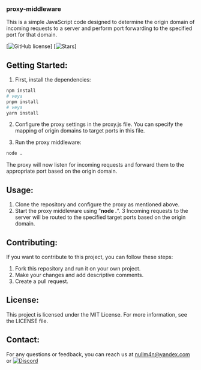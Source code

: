 ### proxy-middleware

This is a simple JavaScript code designed to determine the origin domain of incoming requests to a server and perform port forwarding to the specified port for that domain.

[![GitHub license](https://img.shields.io/github/license/iamnullman/proxy-middleware.svg)]
[![Stars](https://img.shields.io/github/stars/iamnullman/proxy-middleware.svg)]

## Getting Started:

1. First, install the dependencies:

```bash
npm install
# veya
pnpm install
# veya
yarn install
```

2. Configure the proxy settings in the proxy.js file. You can specify the mapping of origin domains to target ports in this file.

3. Run the proxy middleware:
    
```bash
node .
```


The proxy will now listen for incoming requests and forward them to the appropriate port based on the origin domain.

## Usage:

1. Clone the repository and configure the proxy as mentioned above.
2. Start the proxy middleware using "**node .**".
3 Incoming requests to the server will be routed to the specified target ports based on the origin domain.

## Contributing:

If you want to contribute to this project, you can follow these steps:

1. Fork this repository and run it on your own project.
2. Make your changes and add descriptive comments.
3. Create a pull request.

## License:

This project is licensed under the MIT License. For more information, see the LICENSE file.

## Contact:

For any questions or feedback, you can reach us at nullm4n@yandex.com or [![Discord](
https://img.shields.io/discord/975386456635883581?color=7289da&label=Discord&logo=discord&logoColor=white)](https://discord.gg/pS4YCmywQ7)


